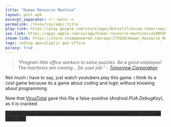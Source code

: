 ```yaml
---
title: "Human Resource Machine"
layout: post-apk
excerpt_separator: <!--more-->
permalink: /resources/apk/:title
play-link: https://play.google.com/store/apps/details?id=com.tomorrowcorporation.humanresourcemachine
ios-link: https://apps.apple.com/au/app/human-resource-machine/id1005098334
steam-link: https://store.steampowered.com/app/375820/Human_Resource_Machine/
tags: coding apocalyptic goo office
piracy: true
---
```


> _"Program little office workers to solve puzzles. Be a good employee! The machines are coming... for your job." - <a href="https://tomorrowcorporation.com/humanresourcemachine" target="_blank">Tomorrow Corporation</a>_

Not much i have to say, just watch youtubers play this game. i think its a cool game because its a game about coding and logic without knowing about programming

Note that <a href="https://www.virustotal.com/gui/file/27c055270daadd397e6f6dd1b338350da30d3ec34a8014d23fc9b5ca85aed3a4" target="_blank">VirusTotal</a> gave this file a false-positive (_Android.PUA.DebugKey_), as it is cracked.

<div class="text-center">
    <a class="btn btn-dark btn-block w-100" onclick='apk("com.tomorrowcorporation.humanresourcemachine_1.0.5.apk")' target="_blank" style="text-decoration: none; background-color: #333;"> Download <b>com.tomorrowcorporation.humanresourcemachine_1.0.5.apk</b> (98.5 MB)</a>
</div>
